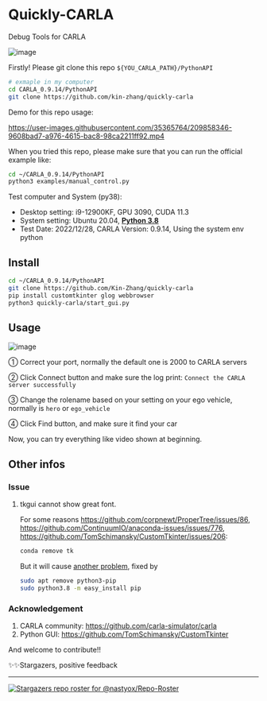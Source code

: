 # Quickly-CARLA

Debug Tools for CARLA

![image](https://user-images.githubusercontent.com/35365764/209858504-7b4e4738-ddb1-47a3-aa80-9e1e59e8763c.png)

Firstly! Please git clone this repo  `${YOU_CARLA_PATH}/PythonAPI`

```bash
# exmaple in my computer
cd CARLA_0.9.14/PythonAPI
git clone https://github.com/kin-zhang/quickly-carla
```

Demo for this repo usage:

https://user-images.githubusercontent.com/35365764/209858346-9608bad7-a976-4615-bac8-98ca2211ff92.mp4

When you tried this repo, please make sure that you can run the official example like:

```bash
cd ~/CARLA_0.9.14/PythonAPI
python3 examples/manual_control.py
```

Test computer and System (py38):

- Desktop setting: i9-12900KF, GPU 3090, CUDA 11.3
- System setting: Ubuntu 20.04, **<u>Python 3.8</u>**
- Test Date: 2022/12/28, CARLA Version: 0.9.14, Using the system env python

## Install

```bash
cd ~/CARLA_0.9.14/PythonAPI
git clone https://github.com/Kin-Zhang/quickly-carla
pip install customtkinter glog webbrowser
python3 quickly-carla/start_gui.py
```

## Usage

![image](https://user-images.githubusercontent.com/35365764/209858782-b9e7ec20-0885-4eaf-9321-6e79df2c1c08.png)

① Correct your port, normally the default one is 2000 to CARLA servers

② Click Connect button and make sure the log print: `Connect the CARLA server successfully`

③ Change the rolename based on your setting on your ego vehicle, normally is `hero` or `ego_vehicle`

④ Click Find button, and make sure it find your car

Now, you can try everything like video shown at beginning. 

## Other infos

### Issue
1. tkgui cannot show great font.

   For some reasons https://github.com/corpnewt/ProperTree/issues/86, https://github.com/ContinuumIO/anaconda-issues/issues/776, https://github.com/TomSchimansky/CustomTkinter/issues/206:

    ```bash
    conda remove tk
    ```
    But it will cause [another problem](https://stackoverflow.com/questions/58758447/how-to-fix-module-platform-has-no-attribute-linux-distribution-when-instal), fixed by
    ```bash
    sudo apt remove python3-pip
    sudo python3.8 -m easy_install pip
    ```



### Acknowledgement

1. CARLA community: https://github.com/carla-simulator/carla
1. Python GUI: https://github.com/TomSchimansky/CustomTkinter

And welcome to contribute!!

✨✨Stargazers, positive feedback

---

[![Stargazers repo roster for @nastyox/Repo-Roster](https://reporoster.com/stars/Kin-Zhang/quickly-carla)](https://github.com/Kin-Zhang/OpenPCDet_ros/stargazers)
